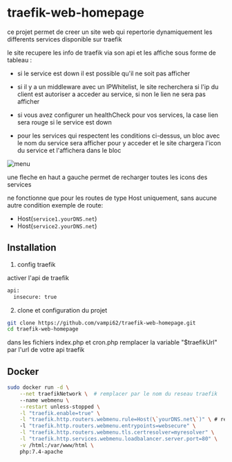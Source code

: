 # traefik-web-homepage

ce projet permet de creer un site web qui repertorie dynamiquement les differents services disponible sur traefik

le site recupere les info de traefik via son api et les affiche sous forme de tableau :
- si le service est down il est possible qu'il ne soit pas afficher
- si il y a un middleware avec un IPWhitelist, le site recherchera si l'ip du client est autoriser a acceder au service, si non le lien ne sera pas afficher
- si vous avez configurer un healthCheck pour vos services, la case lien sera rouge si le service est down

- pour les services qui respectent les conditions ci-dessus, un bloc avec le nom du service sera afficher pour y acceder et le site chargera l'icon du service et l'affichera dans le bloc

![menu](https://github.com/vampi62/traefik-web-homepage/main/menu.png)


une fleche en haut a gauche permet de recharger toutes les icons des services

ne fonctionne que pour les routes de type Host uniquement, sans aucune autre condition
exemple de route:
 - Host(`service1.yourDNS.net`)
 - Host(`service2.yourDNS.net`)

## Installation

1. config traefik

activer l'api de traefik
```bash
api:
  insecure: true
```

2. clone et configuration du projet

```bash
git clone https://github.com/vampi62/traefik-web-homepage.git
cd traefik-web-homepage
```
dans les fichiers index.php et cron.php remplacer la variable "$traefikUrl" par l'url de votre api traefik



## Docker

```bash
sudo docker run -d \
	--net traefikNetwork \  # remplacer par le nom du reseau traefik
	--name webmenu \
	--restart unless-stopped \
	-l "traefik.enable=true" \
	-l "traefik.http.routers.webmenu.rule=Host(\`yourDNS.net\`)" \ # remplacer par votre nom de domaine principal
	-l "traefik.http.routers.webmenu.entrypoints=websecure" \
	-l "traefik.http.routers.webmenu.tls.certresolver=myresolver" \
	-l "traefik.http.services.webmenu.loadbalancer.server.port=80" \
	-v /html:/var/www/html \
	php:7.4-apache
```